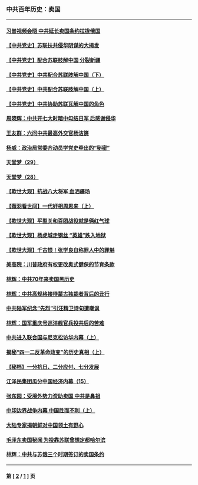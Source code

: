 ### 中共百年历史：卖国
---
#### [习普视频会晤 中共延长卖国条约拉拢俄国](../../pages/nf1176117/n13060971.md?07120430) 
#### [【中共党史】苏联扶共侵华阴谋的大揭发](../../pages/nf1176117/n13056050.md?07120430) 
#### [【中共党史】配合苏联肢解中国 分裂新疆](../../pages/nf1176117/n13040700.md?07120430) 
#### [【中共党史】中共配合苏联肢解中国（下）](../../pages/nf1176117/n13035660.md?07120430) 
#### [【中共党史】中共配合苏联肢解中国（上）](../../pages/nf1176117/n13030262.md?07120430) 
#### [【中共党史】中共协助苏联瓦解中国的角色](../../pages/nf1176117/n13018109.md?07120430) 
#### [周晓辉：中共开七大时暗中勾结日军 后感谢侵华](../../pages/nf1176117/n12921960.md?07120430) 
#### [王友群：六问中共最高外交官杨洁篪](../../pages/nf1176117/n12836495.md?07120430) 
#### [杨威：政治局常委齐动员学党史牵出的“秘密”](../../pages/nf1176117/n12764642.md?07120430) 
#### [天堂梦（29）](../../pages/nf1176117/n12408465.md?07120430) 
#### [天堂梦（28）](../../pages/nf1176117/n12408309.md?07120430) 
#### [【欺世大观】抗战八大将军 血洒疆场](../../pages/nf1176117/n12357044.md?07120430) 
#### [【薇羽看世间】一代奸相周恩来（上）](../../pages/nf1176117/n12401109.md?07120430) 
#### [【欺世大观】平型关和百团战役就是俩红气球](../../pages/nf1176117/n12359157.md?07120430) 
#### [【欺世大观】杨虎城走钢丝 “英雄”跌入地狱](../../pages/nf1176117/n12358840.md?07120430) 
#### [【欺世大观】千古恨！张学良自称罪人中的罪魁](../../pages/nf1176117/n12358629.md?07120430) 
#### [美高院：川普政府有权更改奥式健保的节育条款](../../pages/nf1176117/n12242171.md?07120430) 
#### [林辉：中共70年来卖国黑历史](../../pages/nf1176117/n11552181.md?07120430) 
#### [林辉：中共高规格接待蒙古独裁者背后的丑行](../../pages/nf1176117/n11225005.md?07120430) 
#### [中共陆军纪念“先烈”引汪精卫诗句遭嘲讽](../../pages/nf1176117/n11153345.md?07120430) 
#### [林辉：国军重庆号巡洋舰官兵投共后的苦难](../../pages/nf1176117/n10997801.md?07120430) 
#### [中共进入联合国与尼克松访华内幕（上）](../../pages/nf1176117/n10138788.md?07120430) 
#### [揭秘“四一二反革命政变”的历史真相（上）](../../pages/nf1176117/n9996650.md?07120430) 
#### [【秘档】一分抗日、二分应付、七分发展](../../pages/nf1176117/n9331484.md?07120430) 
#### [江泽民集团瓜分中国经济内幕（15）](../../pages/nf1176117/n9268584.md?07120430) 
#### [张东园：受境外势力资助卖国 中共是鼻祖](../../pages/nf1176117/n9272480.md?07120430) 
#### [中印边界战争内幕 中国胜而不利（上）](../../pages/nf1176117/n9252458.md?07120430) 
#### [大陆专家揭朝鲜对中国领土有野心](../../pages/nf1176117/n9074056.md?07120430) 
#### [毛泽东卖国秘闻 为投靠苏联曾想定都哈尔滨](../../pages/nf1176117/n9058631.md?07120430) 
#### [林辉：中共与苏俄三个时期签订的卖国条约](../../pages/nf1176117/n9036062.md?07120430) 

---
#### 第 [ [2](./2.md?07120430) / [1](./1.md?07120430) ] 页
